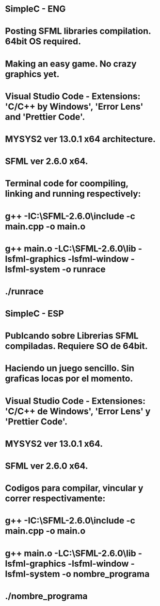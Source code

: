 # SimpleC - ENG
# Posting SFML libraries compilation. 64bit OS required.
# Making an easy game. No crazy graphics yet.
# Visual Studio Code - Extensions: 'C/C++ by Windows', 'Error Lens' and 'Prettier Code'.
# MYSYS2 ver 13.0.1 x64 architecture.
# SFML ver 2.6.0 x64.
# Terminal code for coompiling, linking and running respectively: 
# g++ -IC:\SFML-2.6.0\include -c main.cpp -o main.o
# g++ main.o -LC:\SFML-2.6.0\lib -lsfml-graphics -lsfml-window -lsfml-system -o runrace
# ./runrace

# SimpleC - ESP
# Publcando sobre Librerias SFML compiladas. Requiere SO de 64bit.
# Haciendo un juego sencillo. Sin graficas locas por el momento.
# Visual Studio Code - Extensiones: 'C/C++ de Windows', 'Error Lens' y 'Prettier Code'.
# MYSYS2 ver 13.0.1 x64.
# SFML ver 2.6.0 x64.
# Codigos para compilar, vincular y correr respectivamente:
# g++ -IC:\SFML-2.6.0\include -c main.cpp -o main.o
# g++ main.o -LC:\SFML-2.6.0\lib -lsfml-graphics -lsfml-window -lsfml-system -o nombre_programa
# ./nombre_programa